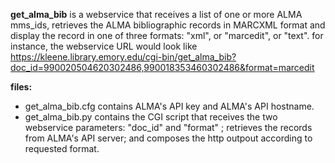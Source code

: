 **get_alma_bib** is a webservice that receives a list of one or more ALMA mms_ids, retrieves the ALMA bibliographic records in MARCXML
format and display the record in one of three formats: "xml", or "marcedit", or "text".
for instance, the webservice URL would look like https://kleene.library.emory.edu/cgi-bin/get_alma_bib?doc_id=990020504620302486,990018353460302486&format=marcedit

**files:**
 - get_alma_bib.cfg contains ALMA's API key and ALMA's API hostname.
 - get_alma_bib.py contains the CGI script that receives the two webservice
    parameters: "doc_id" and "format" ; retrieves the records from ALMA's API server;
    and composes the http outpout according to requested format.
    
